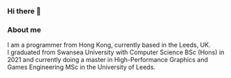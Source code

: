 ### Hi there 👋

### About me
I am a programmer from Hong Kong, currently based in the Leeds, UK.  
I graduated from Swansea University with Computer Science BSc (Hons) in 2021 and currently doing a master in High-Performance Graphics and Games Engineering MSc in the University of Leeds.
  


<!--
**stevenwhatever123/stevenwhatever123** is a ✨ _special_ ✨ repository because its `README.md` (this file) appears on your GitHub profile.

Here are some ideas to get you started:

- 🔭 I’m currently working on ...
- 🌱 I’m currently learning ...
- 👯 I’m looking to collaborate on ...
- 🤔 I’m looking for help with ...
- 💬 Ask me about ...
- 📫 How to reach me: ...
- 😄 Pronouns: ...
- ⚡ Fun fact: ...
-->
